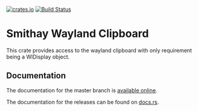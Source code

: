 [![crates.io](http://meritbadge.herokuapp.com/smithay-wayland-clipboard)](https://crates.io/crates/smithay-wayland-clipboard)
[![Build Status](https://travis-ci.org/Smithay/wayland-clipboard.svg?branch=master)](https://travis-ci.org/Smithay/wayland-clipboard)


# Smithay Wayland Clipboard

This crate provides access to the wayland clipboard with only requirement being a WlDisplay object.

## Documentation

The documentation for the master branch is [available online](https://smithay.github.io/wayland-clipboard/).

The documentation for the releases can be found on [docs.rs](https://docs.rs/smithay-wayland-clipboard).
